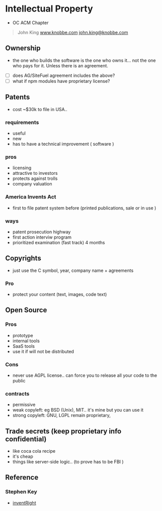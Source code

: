 # Intellectual Property

- OC ACM Chapter

> John King  www.knobbe.com   john.king@knobbe.com 

## Ownership

- the one who builds the software is the one who owns it... not the one who pays for it. Unless there is an agreement.

- [ ] does AG/SiteFuel agreement includes the above?
- [ ] what if npm modules have proprietary license?

## Patents
- cost ~$30k to file in USA.. 

### requirements
- useful
- new
- has to have a technical improvement ( software )

### pros
- licensing
- attractive to investors
- protects against trolls
- company valuation


### America Invents Act
- first to file patent system before (printed publications, sale or in use ) 

### ways
- patent prosecution highway
- first action interviw program
- prioritized examination (fast track) 4 months


## Copyrights
- just use the C symbol, year, company name + agreements

### Pro
- protect your content (text, images, code text)



## Open Source
### Pros
- prototype
- internal tools
- SaaS tools
- use it if will not be distributed

### Cons
- never use AGPL license.. can force you to release all your code to the public

### contracts
- permissive
- weak copyleft: eg BSD (Unix), MIT.. it's mine but you can use it
- strong copyleft: GNU, LGPL remain proprietary, 


## Trade secrets (keep proprietary info confidential)
- like coca cola recipe
- it's cheap
- things like server-side logic.. (to prove has to be FBI )



## Reference

### Stephen Key
- [inventRight](http://www.inventright.com/)

